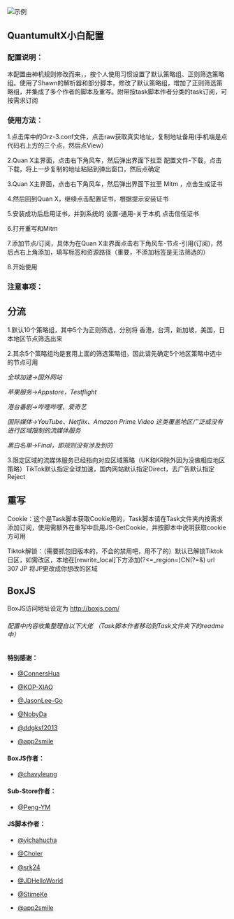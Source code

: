 ![示例](https://raw.githubusercontent.com/Orz-3/mini/none/yaofan.png)

## QuantumultX小白配置

### 配置说明：

本配置由神机规则修改而来，，按个人使用习惯设置了默认策略组、正则筛选策略组。使用了Shawn的解析器和部分脚本，修改了默认策略组，增加了正则筛选策略组，并集成了多个作者的脚本及重写。附带按task脚本作者分类的task订阅，可按需求订阅<br>

### 使用方法：

  1.点击库中的Orz-3.conf文件，点击raw获取真实地址，复制地址备用(手机端是点代码右上方的三个点，然后点View）<br>

  2.Quan X主界面，点击右下角风车，然后弹出界面下拉至 配置文件-下载，点击下载，将上一步复制的地址粘贴到弹出窗口，然后点确定<br>

  3.Quan X主界面，点击右下角风车，然后弹出界面下拉至 Mitm ，点击生成证书<br>

  4.然后回到Quan X，继续点击配置证书，根据提示安装证书<br>

  5.安装成功后启用证书，并到系统的 设置-通用-关于本机 点击信任证书<br>

  6.打开重写和Mitm<br>

  7.添加节点/订阅，具体为在Quan X主界面点击右下角风车-节点-引用(订阅)，然后点右上角添加，填写标签和资源路径（重要，不添加标签是无法筛选的）<br>
  
  8.开始使用<br>

### 注意事项：

## 分流

  1.默认10个策略组，其中5个为正则筛选，分别将 香港，台湾，新加坡，美国，日本地区节点筛选出来<br>

  2.其余5个策略组均是套用上面的筛选策略组，因此请先确定5个地区策略中选中的节点可用<br>
  
  *全球加速→国外网站*
  
  *苹果服务→Appstore，Testflight*
  
  *港台番剧→哔哩哔哩，爱奇艺*
  
  *国际媒体→YouTube、Netflix、Amazon Prime Video 这类覆盖地区广泛或没有进行区域限制的流媒体服务*
  
  *黑白名单→Final，即规则没有涉及到的*

  3.限定区域的流媒体服务已经指向对应区域策略（UK和KR除外因为没做相应地区策略）TikTok默认指定全球加速，国内网站默认指定Direct，去广告默认指定Reject<br>

## 重写
  
  Cookie：这个是Task脚本获取Cookie用的，Task脚本请在Task文件夹内按需求添加订阅，使用需额外在重写中启用JS-GetCookie，并按脚本中说明获取cookie方可用

  Tiktok解锁：（需要抓包旧版本的，不会的禁用吧，用不了的）默认已解锁Tiktok日区，如需改区，本地在[rewrite_local]下方添加(?<=_region=)CN(?=&) url 307 JP  将JP更改成你想改的区域<br>
  
## BoxJS

BoxJS访问地址设定为 http://boxjs.com/




######  配置中内容收集整理自以下大佬 （Task脚本作者移动到Task文件夹下的readme中）

#### 特别感谢：

  * [@ConnersHua](https://github.com/ConnersHua)
 
  * [@KOP-XIAO](https://github.com/KOP-XIAO)

  * [@JasonLee-Go](https://github.com/JasonLee-Go)
  
  * [@NobyDa](https://github.com/NobyDa)

  * [@ddgksf2013](https://github.com/ddgksf2013)
  
  * [@app2smile](https://github.com/app2smile)

#### BoxJS作者： 

  * [@chavyleung](https://github.com/chavyleung)
 
#### Sub-Store作者： 

  * [@Peng-YM](https://github.com/Peng-YM)
   

#### JS脚本作者： 
 
  * [@yichahucha](https://github.com/yichahucha)

  * [@Choler](https://github.com/Choler)
 
  * [@srk24](https://github.com/srk24)
 
  * [@JDHelloWorld](https://github.com/JDHelloWorld)
 
  * [@StimeKe](https://github.com/StimeKe)
 
  * [@app2smile](https://github.com/app2smile)

